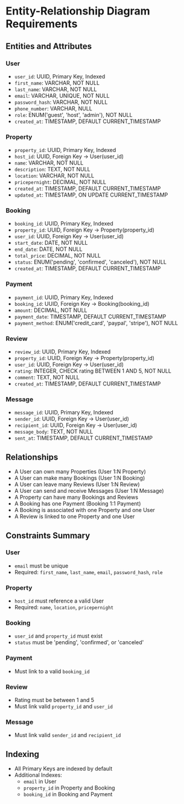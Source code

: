 # Entity-Relationship Diagram Requirements

## Entities and Attributes

### User
- `user_id`: UUID, Primary Key, Indexed
- `first_name`: VARCHAR, NOT NULL
- `last_name`: VARCHAR, NOT NULL
- `email`: VARCHAR, UNIQUE, NOT NULL
- `password_hash`: VARCHAR, NOT NULL
- `phone_number`: VARCHAR, NULL
- `role`: ENUM('guest', 'host', 'admin'), NOT NULL
- `created_at`: TIMESTAMP, DEFAULT CURRENT_TIMESTAMP

### Property
- `property_id`: UUID, Primary Key, Indexed
- `host_id`: UUID, Foreign Key → User(user_id)
- `name`: VARCHAR, NOT NULL
- `description`: TEXT, NOT NULL
- `location`: VARCHAR, NOT NULL
- `pricepernight`: DECIMAL, NOT NULL
- `created_at`: TIMESTAMP, DEFAULT CURRENT_TIMESTAMP
- `updated_at`: TIMESTAMP, ON UPDATE CURRENT_TIMESTAMP

### Booking
- `booking_id`: UUID, Primary Key, Indexed
- `property_id`: UUID, Foreign Key → Property(property_id)
- `user_id`: UUID, Foreign Key → User(user_id)
- `start_date`: DATE, NOT NULL
- `end_date`: DATE, NOT NULL
- `total_price`: DECIMAL, NOT NULL
- `status`: ENUM('pending', 'confirmed', 'canceled'), NOT NULL
- `created_at`: TIMESTAMP, DEFAULT CURRENT_TIMESTAMP

### Payment
- `payment_id`: UUID, Primary Key, Indexed
- `booking_id`: UUID, Foreign Key → Booking(booking_id)
- `amount`: DECIMAL, NOT NULL
- `payment_date`: TIMESTAMP, DEFAULT CURRENT_TIMESTAMP
- `payment_method`: ENUM('credit_card', 'paypal', 'stripe'), NOT NULL

### Review
- `review_id`: UUID, Primary Key, Indexed
- `property_id`: UUID, Foreign Key → Property(property_id)
- `user_id`: UUID, Foreign Key → User(user_id)
- `rating`: INTEGER, CHECK rating BETWEEN 1 AND 5, NOT NULL
- `comment`: TEXT, NOT NULL
- `created_at`: TIMESTAMP, DEFAULT CURRENT_TIMESTAMP

### Message
- `message_id`: UUID, Primary Key, Indexed
- `sender_id`: UUID, Foreign Key → User(user_id)
- `recipient_id`: UUID, Foreign Key → User(user_id)
- `message_body`: TEXT, NOT NULL
- `sent_at`: TIMESTAMP, DEFAULT CURRENT_TIMESTAMP

## Relationships

- A User can own many Properties (User 1:N Property)
- A User can make many Bookings (User 1:N Booking)
- A User can leave many Reviews (User 1:N Review)
- A User can send and receive Messages (User 1:N Message)
- A Property can have many Bookings and Reviews
- A Booking has one Payment (Booking 1:1 Payment)
- A Booking is associated with one Property and one User
- A Review is linked to one Property and one User

## Constraints Summary

### User
- `email` must be unique
- Required: `first_name`, `last_name`, `email`, `password_hash`, `role`

### Property
- `host_id` must reference a valid User
- Required: `name`, `location`, `pricepernight`

### Booking
- `user_id` and `property_id` must exist
- `status` must be 'pending', 'confirmed', or 'canceled'

### Payment
- Must link to a valid `booking_id`

### Review
- Rating must be between 1 and 5
- Must link valid `property_id` and `user_id`

### Message
- Must link valid `sender_id` and `recipient_id`

## Indexing

- All Primary Keys are indexed by default
- Additional Indexes:
  - `email` in User
  - `property_id` in Property and Booking
  - `booking_id` in Booking and Payment


